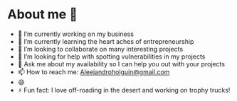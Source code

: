 # About me 👋
<!--**Aleeholguin/Aleeholguin** is a ✨ _special_ ✨ repository because its `README.md` (this file) appears on your GitHub profile.
Here are some ideas to get you started:-->

- 🔭 I’m currently working on my business
- 🌱 I’m currently learning the heart aches of entrepreneurship
- 👯 I’m looking to collaborate on many interesting projects
- 🤔 I’m looking for help with spotting vulnerabilities in my projects
- 💬 Ask me about my availability so I can help you out with your projects
- 📫 How to reach me: Aleejandroholguin@gmail.com
- 😄 
- ⚡ Fun fact: I love off-roading in the desert and working on trophy trucks!
